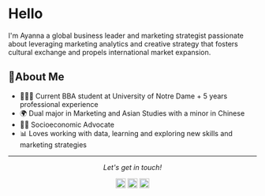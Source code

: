 # Hello
I'm Ayanna a global business leader and marketing strategist passionate about leveraging marketing analytics and creative strategy that fosters cultural exchange and propels international market expansion.

## :book:**About Me**

- 👩🏽‍💻 Current BBA student at University of Notre Dame + 5 years professional experience
- 🌍 Dual major in Marketing and Asian Studies with a minor in Chinese
- 🫶🏽 Socioeconomic Advocate
- 📊 Loves working with data, learning and exploring new skills and marketing strategies


<hr>
<p align="center">
  <i>Let's get in touch!</i>

<p align="center">
<a href="https://www.linkedin.com/in/ayanna-g-mrkt/"><img src="https://raw.githubusercontent.com/Raymo111/Raymo111/master/socials/linkedin.png" height="20em" alt="Follow Ayanna on LinkedIn" title="Follow Ayanna on LinkedIn"/></a>
<a href="https://twitter.com/DragonMRKT"><img src="https://raw.githubusercontent.com/Raymo111/Raymo111/master/socials/twitter.svg" height="20em" alt="Follow Ayanna on Twitter" title="Follow Ayanna on Twitter"/></a>
<a href="https://www.instagram.com/nna.mrkt/"><img src="https://raw.githubusercontent.com/Raymo111/Raymo111/master/socials/instagram.svg" height="20em" alt="Follow Ayanna on Instagram" title="Follow Ayanna on Instagram"/></a>
</p>
